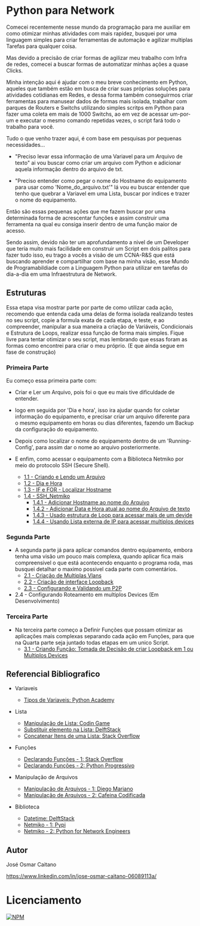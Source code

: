 # Python para Network

Comecei recentemente nesse mundo da programação para me auxiliar em como otimizar minhas atividades com mais rapidez, busquei por uma linguagem simples para criar ferramentas de automação e agilizar multiplas Tarefas para qualquer coisa.

Mas devido a precisão de criar formas de agilizar meu trabalho com Infra de redes, comecei a buscar formas de automatizar minhas ações a quase Clicks.

Minha intenção aqui é ajudar com o meu breve conhecimento em Python, aqueles que também estão em busca de criar suas próprias soluções para atividades cotidianas em Redes, e dessa forma também conseguirmos criar ferramentas para manusear dados de formas mais isolada, trabalhar com parques de Routers e Switchs utilizando simples scritps em Python para fazer uma coleta em mais de 1000 Switchs, ao em vez de acessar um-por-um e executar o mesmo comando repetidas vezes, o script fará todo o trabalho para você.

Tudo o que venho trazer aqui, é com base em pesquisas por pequenas necessidades... 

- "Preciso levar essa informação de uma Variavel para um Arquivo de texto" ai vou buscar como criar um arquivo com Python e adicionar aquela informação dentro do arquivo de txt.

- "Preciso entender como pegar o nome do Hostname do equipamento para usar como 'Nome_do_arquivo.txt'" lá vou eu buscar entender que tenho que quebrar a Variavel em uma Lista, buscar por indices e trazer o nome do equipamento.

Então são essas pequenas ações que me fazem buscar por uma determinada forma de acrescentar funções e assim construir uma ferramenta na qual eu consiga inserir dentro de uma função maior de acesso.

Sendo assim, devido não ter um aprofundamento a nivel de um Developer que teria muito mais facilidade em construir um Script em dois palitos para fazer tudo isso, eu trago a vocês a visão de um CCNA-R&S que está buscando aprender e compartilhar com base na minha visão, esse Mundo de Programabildiade com a Linguagem Python para utilizar em tarefas do dia-a-dia em uma Infraestrutura de Network. 

## Estruturas
Essa etapa visa mostrar parte por parte de como utilizar cada ação, recomendo que entenda cada uma delas de forma isolada realizando testes no  seu script, copie a formula exata de cada etapa, e teste, e ao compreender, manipular a sua maneira a criação de Variáveis, Condicionais e Estrutura de Loops, realizar essa função de forma mais simples. Fique livre para tentar otimizar o seu script, mas lembrando que essas foram as formas como encontrei para criar o meu próprio. (E que ainda segue em fase de construção)

### Primeira Parte
	
Eu começo essa primeira parte com:
- Criar e Ler um Arquivo, pois foi o que eu mais tive dificuldade de entender.
- logo em seguida por 'Dia e hora', isso ira ajudar quando for coletar informação do equipamento, e precisar criar um arquivo diferente para o mesmo equipamento em horas ou dias diferentes, fazendo um Backup da configuração do equipamento.

- Depois como localizar o nome do equipamento dentro de um 'Running-Config', para assim dar o nome ao arquivo posteriormente.

- E enfim, como acessar o equipamento com a Biblioteca Netmiko por meio do protocolo SSH (Secure Shell).
	- [1.1 - Criando e Lendo um Arquivo](https://github.com/ozumaru/CiscoDevNet---Python/blob/master/Documents/Material/1.1%20-%20Criando%20e%20Lendo%20um%20Arquivo.md)
	- [1.2 - Dia e Hora](https://github.com/ozumaru/CiscoDevNet---Python/blob/master/Documents/Material/1.2%20-%20Dia%20e%20Hora.md)
	- [1.3 - IF e FOR - Localizar Hostname](https://github.com/ozumaru/CiscoDevNet---Python/blob/master/Documents/Material/1.3%20-%20IF%20e%20FOR%20-%20Localizar%20Hostname.md)
	- [1.4 - SSH_Netmiko](https://github.com/ozumaru/CiscoDevNet---Python/blob/master/Documents/Material/1.4%20-%20SSH_Netmiko.md)
		- [1.4.1 - Adicionar Hostname ao nome do Arquivo](https://github.com/ozumaru/CiscoDevNet---Python/blob/master/Documents/Material/1.4.1%20-%20Adicionar%20Hostname%20ao%20nome%20do%20Arquivo.md)
		- [1.4.2 - Adicionar Data e Hora atual ao nome do Arquivo de texto](https://github.com/ozumaru/CiscoDevNet---Python/blob/master/Documents/Material/1.4.2%20-%20Adicionar%20Data%20e%20Hora%20atual%20ao%20nome%20do%20Arquivo%20de%20texto.md)
		- [1.4.3 - Usado estrutura de Loop para acessar mais de um devide](https://github.com/ozumaru/CiscoDevNet---Python/blob/master/Documents/Material/1.4.3%20-%20Usado%20estrutura%20de%20Loop%20para%20acessar%20mais%20de%20um%20devide.md)
		- [1.4.4 - Usando Lista externa de IP para acessar multiplos devices](https://github.com/ozumaru/CiscoDevNet---Python/blob/master/Documents/Material/1.4.4%20-%20Usando%20Lista%20externa%20de%20IP%20para%20acessar%20multiplos%20devices.md)

### Segunda Parte

- A segunda parte já para aplicar comandos dentro equipamento, embora tenha uma visão um pouco mais complexa, quando aplicar fica mais compreensivel o que está acontecendo enquanto o programa roda, mas busquei detalhar o maximo possivel cada parte com comentários.
	- [ 2.1 - Criação de Multiplas Vlans](https://github.com/ozumaru/CiscoDevNet---Python/blob/master/Documents/Material/2.1%20-%20Criação%20de%20Multiplas%20Vlans.md)
	- [ 2.2 - Criação de interface Loopback](https://github.com/ozumaru/CiscoDevNet---Python/blob/master/Documents/Material/2.2%20-%20Criação%20de%20interface%20Loopback.md)
	- [ 2.3 - Configurando e Validando um P2P](https://github.com/ozumaru/CiscoDevNet---Python/blob/master/Documents/Material/2.3%20-%20Configurando%20e%20Validando%20um%20P2P.md)
 - 2.4 - Configurando Roteamento em multiplos Devices (Em Desenvolvimento)

### Terceira Parte

- Na terceira parte começo a Definir Funções que possam otimizar as aplicações mais complexas separando cada ação em Funções, para que na Quarta parte seja juntado todas etapas em um unico Script.
	- [ 3.1 - Criando Função: Tomada de Decisão de criar Loopback em 1 ou Multiplos Devices](https://github.com/ozumaru/CiscoDevNet---Python/blob/master/Documents/Material/3.1%20-%20Função%20-%20Tomada%20de%20Decisão%20de%20criar%20Loopback%20em%201%20ou%20Multiplos%20Devices.md)

## Referencial Bibliografico
 - Variaveis
	- [Tipos de Variaveis: Python Academy](https://pythonacademy.com.br/blog/tipos-de-variaveis-no-python#dicionários-dict)

 - Lista
    - [Manipulação de Lista: Codin Game](https://www.codingame.com/playgrounds/52499/programacao-python-intermediario---prof--marco-vaz/manipulando-listas-continuacao)
    - [Substituir elemento na Lista: DelftStack](https://www.delftstack.com/pt/howto/python/python-list-replace-element/)
    - [Concatenar Itens de uma Lista: Stack Overflow](https://pt.stackoverflow.com/questions/324979/como-concatenar-itens-de-uma-lista-em-python)

 - Funções
    - [Declarando Funções - 1: Stack Overflow](https://pt.stackoverflow.com/questions/324979/como-concatenar-itens-de-uma-lista-em-python)
    - [Declarando Funções - 2: Python Progressivo](https://www.pythonprogressivo.net/2018/06/Como-Declarar-Chamar-Usar-Funcoes-em-Python.html)

- Manipulação de Arquivos
    - [Manipulação de Arquivos - 1: Diego Mariano](https://diegomariano.com/manipulando-arquivos/)
    - [Manipulação de Arquivos - 2: Cafeina Codificada](https://cafeinacodificada.com.br/arquivos-no-python/)

- Biblioteca
    - [Datetime: DelftStack](https://www.delftstack.com/pt/howto/python/python-get-date-today/)
    - [Netmiko - 1: Pypi](https://pypi.org/project/netmiko/)
    - [Netmiko - 2: Python for Network Engineers](https://pyneng.readthedocs.io/en/latest/book/18_ssh_telnet/netmiko.html)

## Autor

José Osmar Caitano

https://www.linkedin.com/in/jose-osmar-caitano-06089113a/

# Licenciamento

[![NPM](https://img.shields.io/npm/l/react)](https://github.com/ozumaru/CiscoDevNet---Python/blob/master/LICENSE)